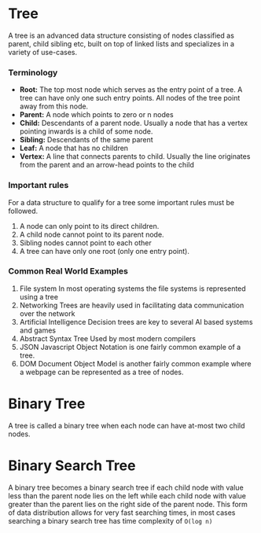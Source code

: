 # Tree

A tree is an advanced data structure consisting of nodes classified as parent, child sibling etc, built on top of linked lists and specializes in a variety of use-cases.

### Terminology

- **Root:**
  The top most node which serves as the entry point of a tree. A tree can have only one such entry points. All nodes of the tree point away from this node.
- **Parent:**
  A node which points to zero or n nodes
- **Child:**
  Descendants of a parent node. Usually a node that has a vertex pointing inwards is a child of some node.
- **Sibling:**
  Descendants of the same parent
- **Leaf:**
  A node that has no children
- **Vertex:**
  A line that connects parents to child. Usually the line originates from the parent and an arrow-head points to the child

### Important rules

For a data structure to qualify for a tree some important rules must be followed.

1. A node can only point to its direct children.
2. A child node cannot point to its parent node.
3. Sibling nodes cannot point to each other
4. A tree can have only one root (only one entry point).

### Common Real World Examples

1. File system
   In most operating systems the file systems is represented using a tree
2. Networking
   Trees are heavily used in facilitating data communication over the network
3. Artificial Intelligence
   Decision trees are key to several AI based systems and games
4. Abstract Syntax Tree
   Used by most modern compilers
5. JSON
   Javascript Object Notation is one fairly common example of a tree.
6. DOM
   Document Object Model is another fairly common example where a webpage can be represented as a tree of nodes.

# Binary Tree

A tree is called a binary tree when each node can have at-most two child nodes.

# Binary Search Tree

A binary tree becomes a binary search tree if each child node with value less than the parent node lies on the left while each child node with value greater than the parent lies on the right side of the parent node. This form of data distribution allows for very fast searching times, in most cases searching a binary search tree has time complexity of `O(log n)`
